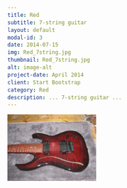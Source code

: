```yaml
---
title: Red
subtitle: 7-string guitar
layout: default
modal-id: 3
date: 2014-07-15
img: Red_7string.jpg
thumbnail: Red_7string.jpg
alt: image-alt
project-date: April 2014
client: Start Bootstrap
category: Red
description: ... 7-string guitar ...
---
```


<!-- html sytax to include image and adjust size ... -->
<img src="img/portfolio/Red_7string.jpg" alt="Drawing" style="width: 200px;"/>
